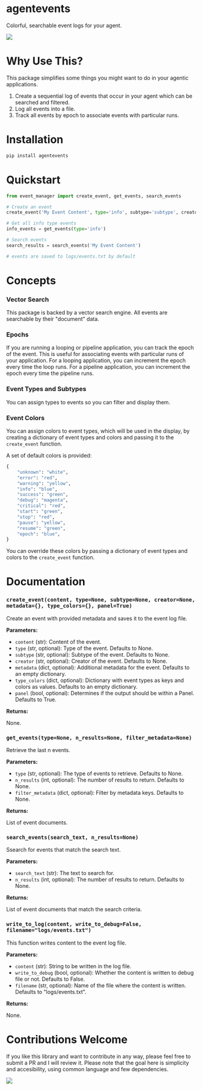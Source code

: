 # agentevents

Colorful, searchable event logs for your agent.

<img src="resources/image.jpg">

# Why Use This?

This package simplifies some things you might want to do in your agentic applications.

1. Create a sequential log of events that occur in your agent which can be searched and filtered.
2. Log all events into a file.
3. Track all events by epoch to associate events with particular runs.

# Installation

```bash
pip install agentevents
```

# Quickstart

```python
from event_manager import create_event, get_events, search_events

# Create an event
create_event('My Event Content', type='info', subtype='subtype', creator='John', metadata={'extra':'data'})

# Get all info type events
info_events = get_events(type='info')

# Search events
search_results = search_events('My Event Content')

# events are saved to logs/events.txt by default
```

# Concepts

### Vector Search

This package is backed by a vector search engine. All events are searchable by their "document" data.

### Epochs

If you are running a looping or pipeline application, you can track the epoch of the event. This is useful for associating events with particular runs of your application. For a looping application, you can increment the epoch every time the loop runs. For a pipeline application, you can increment the epoch every time the pipeline runs.

### Event Types and Subtypes

You can assign types to events so you can filter and display them.

### Event Colors

You can assign colors to event types, which will be used in the display, by creating a dictionary of event types and colors and passing it to the `create_event` function.

A set of default colors is provided:

```python
{
    "unknown": "white",
    "error": "red",
    "warning": "yellow",
    "info": "blue",
    "success": "green",
    "debug": "magenta",
    "critical": "red",
    "start": "green",
    "stop": "red",
    "pause": "yellow",
    "resume": "green",
    "epoch": "blue",
}
```

You can override these colors by passing a dictionary of event types and colors to the `create_event` function.

# Documentation

### `create_event(content, type=None, subtype=None, creator=None, metadata={}, type_colors={}, panel=True)`

Create an event with provided metadata and saves it to the event log file.

**Parameters:**

- `content` (str): Content of the event.
- `type` (str, optional): Type of the event. Defaults to None.
- `subtype` (str, optional): Subtype of the event. Defaults to None.
- `creator` (str, optional): Creator of the event. Defaults to None.
- `metadata` (dict, optional): Additional metadata for the event. Defaults to an empty dictionary.
- `type_colors` (dict, optional): Dictionary with event types as keys and colors as values. Defaults to an empty dictionary.
- `panel` (bool, optional): Determines if the output should be within a Panel. Defaults to True.

**Returns:**

None.

### `get_events(type=None, n_results=None, filter_metadata=None)`

Retrieve the last n events.

**Parameters:**

- `type` (str, optional): The type of events to retrieve. Defaults to None.
- `n_results` (int, optional): The number of results to return. Defaults to None.
- `filter_metadata` (dict, optional): Filter by metadata keys. Defaults to None.

**Returns:**

List of event documents.

### `search_events(search_text, n_results=None)`

Ssearch for events that match the search text.

**Parameters:**

- `search_text` (str): The text to search for.
- `n_results` (int, optional): The number of results to return. Defaults to None.

**Returns:**

List of event documents that match the search criteria.

### `write_to_log(content, write_to_debug=False, filename="logs/events.txt")`

This function writes content to the event log file.

**Parameters:**

- `content` (str): String to be written in the log file.
- `write_to_debug` (bool, optional): Whether the content is written to debug file or not. Defaults to False.
- `filename` (str, optional): Name of the file where the content is written. Defaults to "logs/events.txt".

**Returns:**

None.

# Contributions Welcome

If you like this library and want to contribute in any way, please feel free to submit a PR and I will review it. Please note that the goal here is simplicity and accesibility, using common language and few dependencies.

<img src="resources/youcreatethefuture.jpg">
